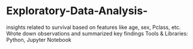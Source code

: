 # Exploratory-Data-Analysis-
insights related to survival based on features like age, sex, Pclass, etc.
Wrote down observations and summarized key findings
Tools & Libraries:
Python, Jupyter Notebook
